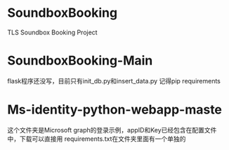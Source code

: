 # SoundboxBooking
TLS Soundbox Booking Project

# SoundboxBooking-Main
flask程序还没写，目前只有init_db.py和insert_data.py
记得pip requirements

# Ms-identity-python-webapp-maste
这个文件夹是Microsoft graph的登录示例，appID和Key已经包含在配置文件中，下载可以直接用
requirements.txt在文件夹里面有一个单独的
